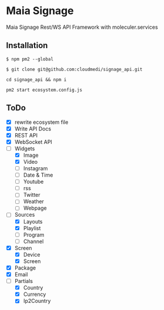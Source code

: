 # Maia Signage
Maia Signage Rest/WS API Framework with moleculer.services

## Installation

``$ npm pm2 --global``

``$ git clone git@github.com:cloudmedi/signage_api.git``

``cd signage_api && npm i``

``pm2 start ecosystem.config.js``

## ToDo

- [x] rewrite ecosystem file
- [x] Write API Docs
- [x] REST API
- [x] WebSocket API
- [ ] Widgets
  - [x] Image
  - [x] Video
  - [ ] Instagram
  - [ ] Date & Time
  - [ ] Youtube
  - [ ] rss
  - [ ] Twitter
  - [ ] Weather
  - [ ] Webpage
- [ ] Sources
    - [x] Layouts
    - [x] Playlist
    - [ ] Program
    - [ ] Channel
- [x] Screen
  - [x] Device
  - [x] Screen
- [x] Package
- [x] Email
- [ ] Partials
  - [x] Country
  - [x] Currency
  - [x] Ip2Country
